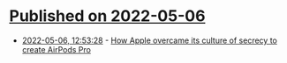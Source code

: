 # [Published on 2022-05-06](index.md)

* [2022-05-06, 12:53:28](https://news.ycombinator.com/item?id=31284539) - [How Apple overcame its culture of secrecy to create AirPods Pro](https://www.fastcompany.com/90748492/apple-airpods-pro-creation)

